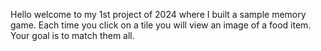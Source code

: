 Hello welcome to my 1st project of 2024 where I built a sample memory game. 
Each time you click on a tile you will view an image of a food item. Your goal is to match them all.

